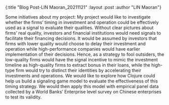 {:title  "Blog Post-LIN Maoran_20211121"
 :layout :post
 :author "LIN Maoran"}

 Some initiatives about my project: My project would like to investigate whether the firms’ timing in investment and operation could be effectively used as a signal to evaluate their qualities. Without clear pictures about firms’ real quality, investors and financial institutions would need signals to facilitate their financing decisions. It would be assumed by investors that firms with lower quality would choose to delay their investment and operation while high-performance companies would have earlier implementation of their decisions. Hence, as a strategy to fool outsiders, the low-quality firms would have the signal incentive to mimic the investment timeline as high-quality firms to extract bonus in their loans, while the high- type firm would try to distinct their identities by accelerating their investments and operations. We would like to explore how Clojure could help us build a signaling game model to evaluate the effectiveness of this timing strategy. We would then apply this model with empirical panel data collected by a World Banks’ Enterprise level survey on Chinese enterprises to test its validity.
